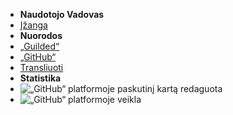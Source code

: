 - **Naudotojo Vadovas**
- [Įžanga](./)
- **Nuorodos**
- [„Guilded“](https://guilded.gg/ReGuilded)
- [„GitHub“](https://github.com/ReGuilded/ReGuilded-Docs)
- [Transliuoti](https://crowdin.com/project/reguilded-docs)
- **Statistika**
- ![„GitHub“ platformoje paskutinį kartą redaguota](https://img.shields.io/github/last-commit/ReGuilded/ReGuilded-Docs?label=last%20updated)
- ![„GitHub“ platformoje veikla](https://img.shields.io/github/commit-activity/m/ReGuilded/ReGuilded-Docs)
